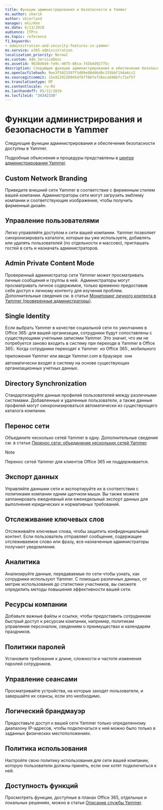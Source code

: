 ```yaml
---
title: Функции администрирования и безопасности в Yammer
ms.author: sharik
author: skjerland
manager: mnirkhe
ms.date: 6/13/2018
audience: ITPro
ms.topic: reference
f1_keywords:
- administration-and-security-features-in-yammer
ms.service: o365-administration
localization_priority: Normal
ms.custom: Adm_ServiceDesc
ms.assetid: 9638d6d4-fe9c-4075-88ca-743b4d92775c
description: Следующие функции администрирования и обеспечения безопасности доступны в Yammer.
ms.openlocfilehash: 9ee3f5821597f3d09e98dd6d0c155bbf194a6cc2
ms.sourcegitcommit: 15e92292209454f6778bfef26ecab96bfc71ef5f
ms.translationtype: MT
ms.contentlocale: ru-RU
ms.lasthandoff: 05/22/2019
ms.locfileid: "34342338"
---
```

# <a name="administration-and-security-features-in-yammer"></a>Функции администрирования и безопасности в Yammer

Следующие функции администрирования и обеспечения безопасности доступны в Yammer.
  
Подробные объяснения и процедуры представлены в [центре администрирования Yammer](https://go.microsoft.com/fwlink/?LinkId=869688).
  
## <a name="custom-network-branding"></a>Custom Network Branding
<a name="bkmk_CustomNetworkBranding"> </a>

Приведите внешний сети Yammer в соответствие с фирменным стилем вашей компании. Администраторы сети могут загрузить эмблему компании и соответствующие изображения, чтобы получить фирменный дизайн.
  
## <a name="user-management"></a>Управление пользователями
<a name="bkmk_UserManagement"> </a>

Легко управляйте доступом к сети вашей компании. Yammer позволяет синхронизировать каталоги, которые вы уже используете, добавлять или удалять пользователей (по отдельности и массово), приглашать гостей в сеть и назначать администраторов.
  
## <a name="admin-private-content-mode"></a>Admin Private Content Mode
<a name="bkmk_AdminPrivate"> </a>

Проверенный администратор сети Yammer может просматривать личные сообщения и группы в ней.  Администраторы могут просматривать личное содержимое, только временно предоставив себе доступ к личному контенту для изучения проблем.  Дополнительные сведения см. в статье [Мониторинг личного контента в Yammer (проверенные администраторы)](https://go.microsoft.com/fwlink/?LinkId=627479).
  
## <a name="single-identity"></a>Single Identity
<a name="bkmk_o365_user_mapping"> </a>

Если выбрать Yammer в качестве социальной сети по умолчанию в Office 365: для вашей организации, сотрудники будут сопоставлены с существующими учетными записями Yammer. Это значит, что им не потребуется заново входить в систему при переходе в Yammer в Office 365:. Когда сотрудники переходят к Yammer  из Office 365:, мобильного приложения Yammer или вводя Yammer.com в браузере  они автоматически входят в систему на основе существующих организационных учетных данных.
  
## <a name="directory-synchronization"></a>Directory Synchronization
<a name="bkmk_DirectorySynchronization"> </a>

Стандартизируйте данные профилей пользователей между различными системами. Добавленные и удаленные пользователи, а также данные профилей могут синхронизироваться автоматически из существующего каталога компании.
  
## <a name="network-migration"></a>Перенос сети
<a name="bkmk_NetworkMigration"> </a>

Объедините несколько сетей Yammer в одну. Дополнительные сведения см. в статье [Перенос сети: объединение нескольких сетей Yammer](https://go.microsoft.com/fwlink/?LinkID=617488).
  
> [!NOTE]
> Перенос сетей Yammer для клиентов Office 365 не поддерживается. 
  
## <a name="data-export"></a>Экспорт данных
<a name="bkmk_DataExport"> </a>

Управляйте данными сети и экспортируйте их в соответствии с политиками компании одним щелчком мыши. Вы также можете запланировать ежедневный или еженедельный экспорт данных для выполнения юридических и нормативных требований.
  
## <a name="keyword-monitoring"></a>Отслеживание ключевых слов
<a name="bkmk_KeywordMonitoring"> </a>

Отслеживайте ключевые слова, чтобы защитить конфиденциальный контент. Если пользователь отправляет сообщение, содержащее отслеживаемое слово или фразу, все назначенные администраторы получают уведомления.
  
## <a name="analytics"></a>Аналитика
<a name="bkmk_Analytics"> </a>

Анализируйте данные, передаваемые по сети чтобы узнать, как сотрудники используют Yammer. С помощью различных данных, от метрик использования до статистики участников, вы сможете определить методы повышения эффективности вашей сети.
  
## <a name="company-resources"></a>Ресурсы компании
<a name="bkmk_CompanyResources"> </a>

Добавьте важные файлы и ссылки, чтобы предоставить сотрудникам быстрый доступ к ресурсам компании, например, политикам управления персоналом, сведениям о преимуществах и календарям праздников.
  
## <a name="password-policies"></a>Политики паролей
<a name="bkmk_PasswordPolicies"> </a>

Установите требования к длине, сложности и частоте изменения паролей сотрудников.
  
## <a name="session-management"></a>Управление сеансами
<a name="bkmk_SessionManagement"> </a>

Просматривайте устройства, на которые заходят пользователи, и завершайте их сеансы, если это необходимо.
  
## <a name="logical-firewall"></a>Логический брандмауэр
<a name="bkmk_LogicalFirewall"> </a>

Предоставьте доступ к вашей сети Yammer только определенному диапазону IP-адресов, чтобы подключаться к ней можно было только в заданных физических местоположениях.
  
## <a name="usage-policy"></a>Политика использования
<a name="bkmk_UsagePolicy"> </a>

Настройте свою политику использования для сети вашей компании, которую пользователи должны принять, если они хотят подключиться к ней.
  
## <a name="feature-availability"></a>Доступность функций
<a name="bkmk_UsagePolicy"> </a>

Просмотреть функции, доступные в планах Office 365, отдельных и локальных решениях, можно в статье [Описание службы Yammer](yammer-service-description.md).
  

